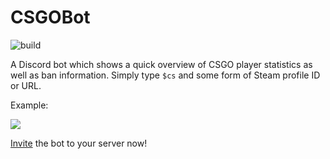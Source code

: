 # CSGOBot

![build](https://github.com/jfoerste/CSGOBot/actions/workflows/deploy.yml/badge.svg)

A Discord bot which shows a quick overview of CSGO player statistics as well as ban information.
Simply type `$cs` and some form of Steam profile ID or URL.

Example: 

![](https://i.jfoe.de/RgUv0cgZ.png)

[Invite](https://discord.com/oauth2/authorize?client_id=822756531296010240&scope=bot&permissions=85056) the bot to your server now!
